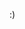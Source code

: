 :)

<!---
Hdkjsbdjdgvdk/Hdkjsbdjdgvdk is a ✨ special ✨ repository because its `README.md` (this file) appears on your GitHub profile.
You can click the Preview link to take a look at your changes.
--->
